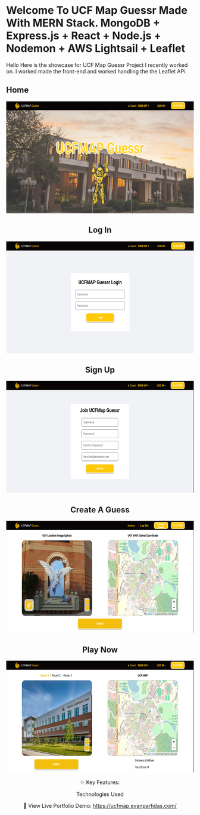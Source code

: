 # Welcome To UCF Map Guessr Made With MERN Stack. MongoDB + Express.js + React + Node.js + Nodemon + AWS Lightsail + Leaflet 

Hello Here is the showcase for UCF Map Guessr Project I recently worked on. I worked made the front-end and worked handling the the Leaflet APi.

## Home
<div align="center"> 
<img src="github/images/Home.png" height="300px" width="auto">
<div>

## Log In
<div align="center"> 
<img src="github/images/Log-In.png" height="300px" width="auto">
<div>
  
## Sign Up
<div align="center"> 
<img src="github/images/Sign-Up.png" height="300px" width="auto">
<div>
  
## Create A Guess
<div align="center"> 
<img src="github/images/Create-Guess.png" height="300px" width="auto">
<div> 
  
## Play Now 
<div align="center"> 
<img src="github/images/Play-Now.png" height="300px" width="auto">
<div>


✨ Key Features:

  Technologies Used



🔗 View Live Portfolio Demo: https://ucfmap.evanpartidas.com/
